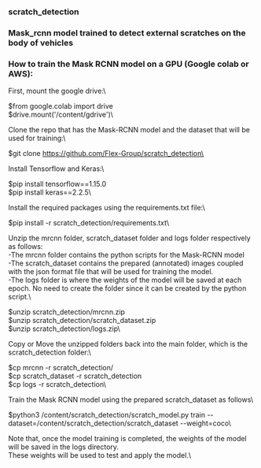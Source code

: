 ### scratch_detection
### Mask_rcnn model trained to detect external scratches on the body of vehicles

### How to train the Mask RCNN model on a GPU (Google colab or AWS):

First, mount the google drive:\

$from google.colab import drive\
$drive.mount('/content/gdrive')\

Clone the repo that has the Mask-RCNN model and the dataset that will be used for training:\

$git clone https://github.com/Flex-Group/scratch_detection\

Install Tensorflow and Keras:\

$pip install tensorflow==1.15.0\
$pip install keras==2.2.5\

Install the required packages using the requirements.txt file:\

$pip install -r scratch_detection/requirements.txt\

Unzip the mrcnn folder, scratch_dataset folder and logs folder respectively as follows:\
-The mrcnn folder contains the python scripts for the Mask-RCNN model\
-The scratch_dataset contains the prepared (annotated) images coupled with the json format file that will be used for training the model.\
-The logs folder is where the weights of the model will be saved at each epoch. No need to create the folder since it can be created by the python script.\

$unzip scratch_detection/mrcnn.zip\
$unzip scratch_detection/scratch_dataset.zip\
$unzip scratch_detection/logs.zip\

Copy or Move the unzipped folders back into the main folder, which is the scratch_detection folder:\

$cp mrcnn -r scratch_detection/\
$cp scratch_dataset -r scratch_detection\
$cp logs -r scratch_detection\

Train the Mask RCNN model using the prepared scratch_dataset as follows\

$python3 /content/scratch_detection/scratch_model.py train --dataset=/content/scratch_detection/scratch_dataset --weight=coco\

Note that, once the model training is completed, the weights of the model will be saved in the logs directory.\
These weights will be used to test and apply the model.\



